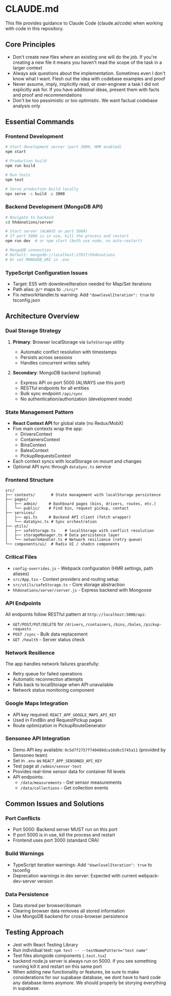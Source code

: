 # CLAUDE.md

This file provides guidance to Claude Code (claude.ai/code) when working with code in this repository.

## Core Principles
- Don't create new files where an existing one will do the job. If you're creating a new file it means you haven't read the scope of the task in a larger context
- Always ask questions about the implementation. Sometimes even I don't know what I want. Flesh out the idea with codebase examples and proof
- Never assume, imply, implicitly read, or over-engineer a task I did not explicitly ask for. If you have additional ideas, present them with facts and proof and recommendations
- Don't be too pessimistic or too optimistic. We want factual codebase analysis only

## Essential Commands

### Frontend Development
```bash
# Start development server (port 3000, HMR enabled)
npm start

# Production build
npm run build

# Run tests
npm test

# Serve production build locally
npx serve -s build -p 3000
```

### Backend Development (MongoDB API)
```bash
# Navigate to backend
cd hhdonations/server

# Start server (ALWAYS on port 5000)
# If port 5000 is in use, kill the process and restart
npm run dev  # or npm start (both use node, no auto-restart)

# MongoDB connection
# Default: mongodb://localhost:27017/hhdonations
# Or set MONGODB_URI in .env
```

### TypeScript Configuration Issues
- Target: ES5 with downlevelIteration needed for Map/Set iterations
- Path alias: `@/*` maps to `./src/*`
- Fix networkHandler.ts warning: Add `"downlevelIteration": true` to tsconfig.json

## Architecture Overview

### Dual Storage Strategy
1. **Primary**: Browser localStorage via `SafeStorage` utility
   - Automatic conflict resolution with timestamps
   - Persists across sessions
   - Handles concurrent writes safely

2. **Secondary**: MongoDB backend (optional)
   - Express API on port 5000 (ALWAYS use this port)
   - RESTful endpoints for all entities
   - Bulk sync endpoint `/api/sync`
   - No authentication/authorization (development mode)

### State Management Pattern
- **React Context API** for global state (no Redux/MobX)
- Five main contexts wrap the app:
  - DriversContext
  - ContainersContext  
  - BinsContext
  - BalesContext
  - PickupRequestsContext
- Each context syncs with localStorage on mount and changes
- Optional API sync through `dataSync.ts` service

### Frontend Structure
```
src/
├── contexts/       # State management with localStorage persistence
├── pages/
│   ├── admin/     # Dashboard pages (bins, drivers, routes, etc.)
│   └── public/    # Find bin, request pickup, contact
├── services/
│   ├── api.ts     # Backend API client (fetch wrapper)
│   └── dataSync.ts # Sync orchestration
├── utils/
│   ├── safeStorage.ts    # localStorage with conflict resolution
│   ├── storageManager.ts # Data persistence layer
│   └── networkHandler.ts # Network resilience (retry queue)
└── components/ui/  # Radix UI / shadcn components
```

### Critical Files
- `config-overrides.js` - Webpack configuration (HMR settings, path aliases)
- `src/App.tsx` - Context providers and routing setup
- `src/utils/safeStorage.ts` - Core storage abstraction
- `hhdonations/server/server.js` - Express backend with Mongoose

### API Endpoints
All endpoints follow RESTful pattern at `http://localhost:5000/api`:
- `GET/POST/PUT/DELETE` for `/drivers`, `/containers`, `/bins`, `/bales`, `/pickup-requests`
- `POST /sync` - Bulk data replacement
- `GET /health` - Server status check

### Network Resilience
The app handles network failures gracefully:
- Retry queue for failed operations
- Automatic reconnection attempts
- Falls back to localStorage when API unavailable
- Network status monitoring component

### Google Maps Integration
- API key required: `REACT_APP_GOOGLE_MAPS_API_KEY`
- Used in FindBin and RequestPickup pages
- Route optimization in PickupRouteGenerator

### Sensoneo API Integration
- Demo API key available: `0c5d7f2757f740489dca16d6c5745a11` (provided by Sensoneo team)
- Set in `.env` as `REACT_APP_SENSONEO_API_KEY`
- Test page at `/admin/sensor-test`
- Provides real-time sensor data for container fill levels
- API endpoints:
  - `/data/measurements` - Get sensor measurements
  - `/data/collections` - Get collection events

## Common Issues and Solutions

### Port Conflicts
- Port 5000: Backend server MUST run on this port
- If port 5000 is in use, kill the process and restart
- Frontend uses port 3000 (standard CRA)

### Build Warnings
- TypeScript iteration warnings: Add `"downlevelIteration": true` to tsconfig
- Deprecation warnings in dev server: Expected with current webpack-dev-server version

### Data Persistence
- Data stored per browser/domain
- Clearing browser data removes all stored information
- Use MongoDB backend for cross-browser persistence

## Testing Approach
- Jest with React Testing Library
- Run individual test: `npm test -- --testNamePattern="test name"`
- Test files alongside components (`.test.tsx`)
- backend node.js server is always run on 5000. if you see something running kill it and restart on this same port
- When adding new functionality or features, be sure to make considerations for our supabase database, we dont have to hard code any database items anymore. We should properly be storying everything in supabase.